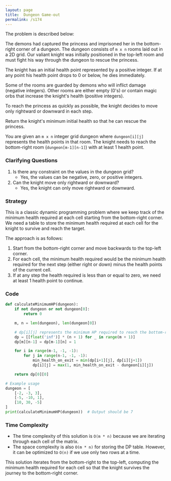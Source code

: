 ```yaml
---
layout: page
title:  Dungeon Game-out
permalink: /s174
---
```

The problem is described below:

The demons had captured the princess and imprisoned her in the bottom-right corner of a dungeon. The dungeon consists of `m x n` rooms laid out in a 2D grid. Our valiant knight was initially positioned in the top-left room and must fight his way through the dungeon to rescue the princess.

The knight has an initial health point represented by a positive integer. If at any point his health point drops to 0 or below, he dies immediately.

Some of the rooms are guarded by demons who will inflict damage (negative integers). Other rooms are either empty (0's) or contain magic orbs that increase the knight's health (positive integers).

To reach the princess as quickly as possible, the knight decides to move only rightward or downward in each step.

Return the knight's minimum initial health so that he can rescue the princess.

You are given an `m x n` integer grid dungeon where `dungeon[i][j]` represents the health points in that room. The knight needs to reach the bottom-right room (`dungeon[m-1][n-1]`) with at least 1 health point.

### Clarifying Questions
1. Is there any constraint on the values in the dungeon grid?
   - Yes, the values can be negative, zero, or positive integers.
2. Can the knight move only rightward or downward?
   - Yes, the knight can only move rightward or downward.

### Strategy

This is a classic dynamic programming problem where we keep track of the minimum health required at each cell starting from the bottom-right corner. We need a table to store the minimum health required at each cell for the knight to survive and reach the target.

The approach is as follows:
1. Start from the bottom-right corner and move backwards to the top-left corner.
2. For each cell, the minimum health required would be the minimum health required for the next step (either right or down) minus the health points of the current cell. 
3. If at any step the health required is less than or equal to zero, we need at least 1 health point to continue.

### Code
```python
def calculateMinimumHP(dungeon):
    if not dungeon or not dungeon[0]:
        return 0

    m, n = len(dungeon), len(dungeon[0])

    # dp[i][j] represents the minimum HP required to reach the bottom-right corner from (i, j)
    dp = [[float('inf')] * (n + 1) for _ in range(m + 1)]
    dp[m][n-1] = dp[m-1][n] = 1

    for i in range(m-1, -1, -1):
        for j in range(n-1, -1, -1):
            min_health_on_exit = min(dp[i+1][j], dp[i][j+1])
            dp[i][j] = max(1, min_health_on_exit - dungeon[i][j])

    return dp[0][0]

# Example usage
dungeon = [
    [-2, -3, 3],
    [-5, -10, 1],
    [10, 30, -5]
]
print(calculateMinimumHP(dungeon))  # Output should be 7
```

### Time Complexity
- The time complexity of this solution is `O(m * n)` because we are iterating through each cell of the matrix.
- The space complexity is also `O(m * n)` for storing the DP table. However, it can be optimized to `O(n)` if we use only two rows at a time.

This solution iterates from the bottom-right to the top-left, computing the minimum health required for each cell so that the knight survives the journey to the bottom-right corner.